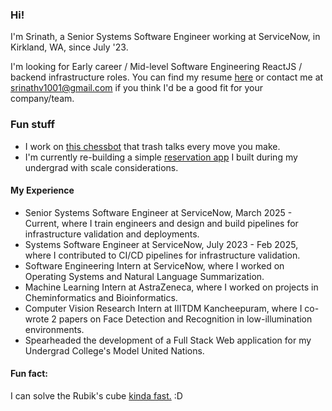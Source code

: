 ### Hi!

I'm Srinath, a Senior Systems Software Engineer working at ServiceNow, in Kirkland, WA, since July '23. 

I'm looking for Early career / Mid-level Software Engineering ReactJS / backend infrastructure roles. You can find my resume [here](https://drive.google.com/file/d/1Q7To1z4lokgcmFgVYsGUnQQo9tdGA7wq/view?usp=sharing) or contact me at [srinathv1001@gmail.com](mailto:srinathv1001@gmail.com) if you think I'd be a good fit for your company/team.

### Fun stuff

- I work on [this chessbot](https://github.com/srinathvrao/instant-chess) that trash talks every move you make.
- I'm currently re-building a simple [reservation app](https://github.com/srinathvrao/ssnmun19) I built during my undergrad with scale considerations.

#### My Experience 

- Senior Systems Software Engineer at ServiceNow, March 2025 - Current, where I train engineers and design and build pipelines for infrastructure validation and deployments.
- Systems Software Engineer at ServiceNow, July 2023 - Feb 2025, where I contributed to CI/CD pipelines for infrastructure validation.
- Software Engineering Intern at ServiceNow, where I worked on Operating Systems and Natural Language Summarization.
- Machine Learning Intern at AstraZeneca, where I worked on projects in Cheminformatics and Bioinformatics.
- Computer Vision Research Intern at IIITDM Kancheepuram, where I co-wrote 2 papers on Face Detection and Recognition in low-illumination environments. 
- Spearheaded the development of a Full Stack Web application for my Undergrad College's Model United Nations.

#### Fun fact: 

I can solve the Rubik's cube [kinda fast.](https://www.worldcubeassociation.org/persons/2015SRIN10) :D

<!--
**srinathvrao/srinathvrao** is a ✨ _special_ ✨ repository because its `README.md` (this file) appears on your GitHub profile.

Here are some ideas to get you started:

- 🔭 I’m currently working on ...
- 🌱 I’m currently learning ...
- 👯 I’m looking to collaborate on ...
- 🤔 I’m looking for help with ...
- 💬 Ask me about ...
- 📫 How to reach me: ...
- 😄 Pronouns: ...
- ⚡ Fun fact: ...
-->
